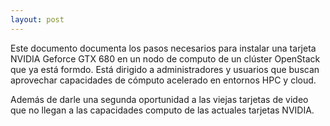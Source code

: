 ```yaml
---
layout: post
---
```


Este documento documenta los pasos necesarios para instalar una tarjeta NVIDIA Geforce GTX 680 en un nodo de computo de un clúster OpenStack que ya está formdo. Está dirigido a administradores y usuarios que buscan aprovechar capacidades de cómputo acelerado en entornos HPC y cloud.

Además de darle una segunda oportunidad a las viejas tarjetas de video que no llegan a las capacidades computo de las actuales tarjetas NVIDIA.

[Enlace]: http://hpcjmart.github.io/gtx680
